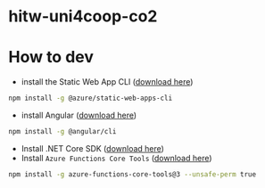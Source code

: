 # hitw-uni4coop-co2

# How to dev
 - install the Static Web App CLI ([download here](https://github.com/Azure/static-web-apps-cli))
 ```bash
 npm install -g @azure/static-web-apps-cli
 ```
 - install Angular ([download here](https://angular.io/guide/setup-local#install-the-angular-cli))
 ```bash
 npm install -g @angular/cli
 ```
  - Install .NET Core SDK ([download here](https://dotnet.microsoft.com/en-us/download))
  - Install `Azure Functions Core Tools` ([download here](https://docs.microsoft.com/en-us/azure/azure-functions/functions-run-local))
```bash
npm install -g azure-functions-core-tools@3 --unsafe-perm true
```